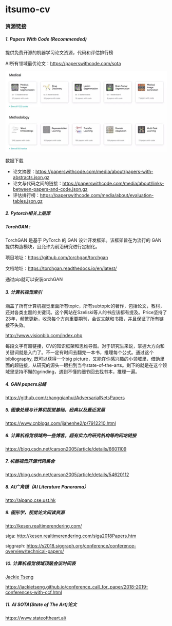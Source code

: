 # itsumo-cv

### 资源链接
##### 1. Papers With Code (Recommended)

提供免费开源的机器学习论文资源，代码和评估排行榜

AI所有领域最优论文：https://paperswithcode.com/sota

![](__pics/paperswithcode.jpg)

数据下载
- 论文摘要：https://paperswithcode.com/media/about/papers-with-abstracts.json.gz
- 论文与代码之间的链接：https://paperswithcode.com/media/about/links-between-papers-and-code.json.gz
- 评估排行榜：https://paperswithcode.com/media/about/evaluation-tables.json.gz

##### 2. Pytorch相关上层库

##### **TorchGAN** :
TorchGAN 是基于 PyTorch 的 GAN 设计开发框架。该框架旨在为流行的 GAN 提供构造模块，且允许为前沿研究进行定制化。

项目地址：https://github.com/torchgan/torchgan

文档地址：https://torchgan.readthedocs.io/en/latest/

通过pip就可以安装orchGAN

##### 3. 计算机视觉索引

涵盖了所有计算机视觉里面所有topic，所有subtopic的著作，包括论文，教材，还对各类主题的关键词。这个网站在Szeliski等人的书应该都有提及。Price坚持了23年，频繁更新，收录每个方向重要期刊，会议文献和书籍，并且保证了所有链接不失效。

http://www.visionbib.com/index.php


每段文字有超链接，CV的知识框架和思维导图。对于研究生来说，掌握大方向和关键词就是入门了。不一定有时间去翻完一本书，推理每个公式。通过这个bibliography, 既可以获得一个big picture，又能在你感兴趣的小领域里，借助里面的超链接，从研究的源头一眼扫到当今state-of-the-arts。剩下的就是在这个领域里坚持不懈的grinding，遇到不懂的细节回去找书本，推理一遍。

##### 4. GAN papers总结

https://github.com/zhangqianhui/AdversarialNetsPapers

##### 5. 图像处理与计算机视觉基础，经典以及最近发展

https://www.cnblogs.com/jiahenhe2/p/7912210.html

##### 6. 计算机视觉领域的一些博客，超有实力的研究机构等的网站链接

https://blog.csdn.net/carson2005/article/details/6601109

##### 7. 机器视觉开源代码集合

https://blog.csdn.net/carson2005/article/details/54620112

##### 8. AI广角镜（AI Literature Panorama）

http://aipano.cse.ust.hk

##### 9. 图形学，视觉论文阅读资源

http://kesen.realtimerendering.com/

siga: http://kesen.realtimerendering.com/siga2018Papers.htm

siggraph: https://s2018.siggraph.org/conference/conference-overview/technical-papers/

##### 10. 计算机视觉领域顶级会议时间表
[Jackie Tseng](https://github.com/JackieTseng/conference_call_for_paper)

https://jackietseng.github.io/conference_call_for_paper/2018-2019-conferences-with-ccf.html

##### 11. AI SOTA(State of The Art)论文

https://www.stateoftheart.ai/

